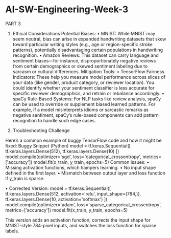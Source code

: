 # AI-SW-Engineering-Week-3
PART 3
1. Ethical Considerations
Potential Biases:
•	MNIST: While MNIST may seem neutral, bias can arise in expanded handwriting datasets that skew toward particular writing styles (e.g., age or region-specific stroke patterns), potentially disadvantaging certain populations in handwriting recognition.
•	Amazon Reviews: This dataset can carry language and sentiment biases—for instance, disproportionately negative reviews from certain demographics or skewed sentiment labeling due to sarcasm or cultural differences.
Mitigation Tools:
•	TensorFlow Fairness Indicators: These help you measure model performance across slices of your data (like gender, product category, or reviewer location). You could identify whether your sentiment classifier is less accurate for specific reviewer demographics, and retrain or rebalance accordingly.
•	spaCy Rule-Based Systems: For NLP tasks like review analysis, spaCy can be used to override or supplement biased learned patterns. For example, if a model misinterprets idioms or sarcastic remarks as negative sentiment, spaCy’s rule-based components can add pattern recognition to handle such edge cases.

2. Troubleshooting Challenge

Here’s a common example of buggy TensorFlow code and how it might be fixed:
Buggy Snippet (Python)
model = tf.keras.Sequential([
    tf.keras.layers.Dense(512),
    tf.keras.layers.Dense(10)
])
model.compile(optimizer='sgd',
              loss='categorical_crossentropy',
              metrics=['accuracy'])
model.fit(x_train, y_train, epochs=5)
Common Issues:
•	Missing activation functions, which hampers learning.
•	No input shape defined in the first layer.
•	Mismatch between output layer and loss function if y_train is sparse.

•	Corrected Version:
model = tf.keras.Sequential([
    tf.keras.layers.Dense(512, activation='relu', input_shape=(784,)),
    tf.keras.layers.Dense(10, activation='softmax')
])
model.compile(optimizer='adam',
              loss='sparse_categorical_crossentropy',
              metrics=['accuracy'])
model.fit(x_train, y_train, epochs=5)

This version adds an activation function, corrects the input shape for MNIST-style 784-pixel inputs, and switches the loss function for sparse labels.
